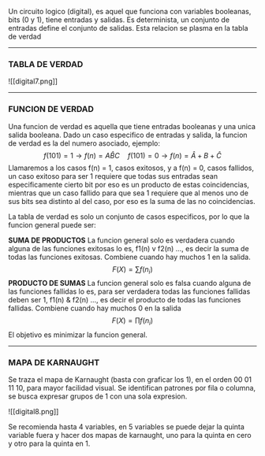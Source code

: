 Un circuito logico (digital), es aquel que funciona con variables booleanas, bits (0 y 1), tiene entradas y salidas. Es determinista, un conjunto de entradas define el conjunto de salidas. Esta relacion se plasma en la tabla de verdad

---
### TABLA DE VERDAD

![[digital7.png]]

---
### FUNCION DE VERDAD
Una funcion de verdad es aquella que tiene entradas booleanas y una unica salida booleana. Dado un caso especifico de entradas y salida, la funcion de verdad es la del numero asociado, ejemplo:
$$
f(101) = 1 \to f(n) = A\hat{B}C \quad f(101) = 0 \to f(n) = \hat{A} + B + \hat{C}
$$
Llamaremos a los casos f(n) = 1, casos exitosos, y a f(n) = 0, casos fallidos, un caso exitoso para ser 1 requiere que todas sus entradas sean especificamente cierto bit por eso es un producto de estas coincidencias, mientras que un caso fallido para que sea 1 requiere que al menos uno de sus bits sea distinto al del caso, por eso es la suma de las no coincidencias.

La tabla de verdad es solo un conjunto de casos especificos, por lo que la funcion general puede ser:

**SUMA DE PRODUCTOS** La funcion general solo es verdadera cuando alguna de las funciones exitosas lo es, f1(n) v f2(n) ..., es decir la suma de todas las funciones exitosas. Combiene cuando hay muchos 1 en la salida.
$$
F(X) = \sum{f(n_i)}
$$
**PRODUCTO DE SUMAS** La funcion general solo es falsa cuando alguna de las funciones fallidas lo es, para ser verdadera todas las funciones fallidas deben ser 1, f1(n) & f2(n) ..., es decir el producto de todas las funciones fallidas. Combiene cuando hay muchos 0 en la salida
$$
F(X) = \prod{f(n_i)}
$$
El objetivo es minimizar la funcion general.

---
### MAPA DE KARNAUGHT
Se traza el mapa de Karnaught (basta con graficar los 1), en el orden 00 01 11 10, para mayor facilidad visual. Se identifican patrones por fila o columna, se busca expresar grupos de 1 con una sola expresion. 

![[digital8.png]]

Se recomienda hasta 4 variables, en 5 variables se puede dejar la quinta variable fuera y hacer dos mapas de karnaught, uno para la quinta en cero y otro para la quinta en 1.

